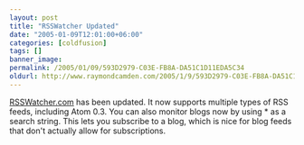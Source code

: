 ```yaml
---
layout: post
title: "RSSWatcher Updated"
date: "2005-01-09T12:01:00+06:00"
categories: [coldfusion]
tags: []
banner_image: 
permalink: /2005/01/09/593D2979-C03E-FB8A-DA51C1D11EDA5C34
oldurl: http://www.raymondcamden.com/2005/1/9/593D2979-C03E-FB8A-DA51C1D11EDA5C34
---
```


<a href="http://www.rsswatcher.com">RSSWatcher.com</a> has been updated. It now supports multiple types of RSS feeds, including Atom 0.3. You can also monitor blogs now by using * as a search string. This lets you subscribe to a blog, which is nice for blog feeds that don't actually allow for subscriptions.